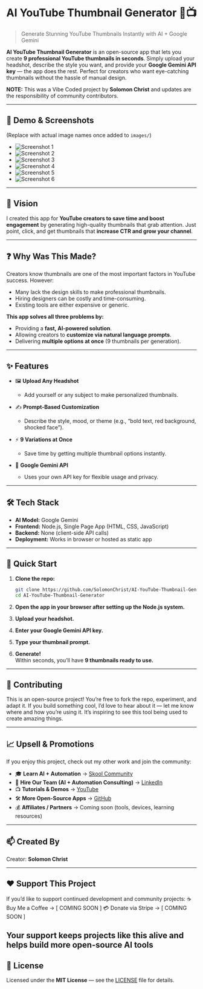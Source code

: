 # AI YouTube Thumbnail Generator 🎨📺
> Generate Stunning YouTube Thumbnails Instantly with AI + Google Gemini

**AI YouTube Thumbnail Generator** is an open-source app that lets you create **9 professional YouTube thumbnails in seconds**. Simply upload your headshot, describe the style you want, and provide your **Google Gemini API key** — the app does the rest. Perfect for creators who want eye-catching thumbnails without the hassle of manual design.

**NOTE:** This was a Vibe Coded project by **Solomon Christ** and updates are the responsibility of community contributors.

---

## 📸 Demo & Screenshots

(Replace with actual image names once added to `images/`)

- ![Screenshot 1](images/screenshot_1.png)
- ![Screenshot 2](images/screenshot_2.jpg)
- ![Screenshot 3](images/screenshot_3.png)
- ![Screenshot 4](images/screenshot_4.jpg)
- ![Screenshot 5](images/screenshot_5.png)
- ![Screenshot 6](images/screenshot_6.jpg)

---

## 🎯 Vision
I created this app for **YouTube creators to save time and boost engagement** by generating high-quality thumbnails that grab attention. Just point, click, and get thumbnails that **increase CTR and grow your channel**.

---

## ❓ Why Was This Made?
Creators know thumbnails are one of the most important factors in YouTube success. However:
- Many lack the design skills to make professional thumbnails.
- Hiring designers can be costly and time-consuming.
- Existing tools are either expensive or generic.

**This app solves all three problems by:**
- Providing a **fast, AI-powered solution**.
- Allowing creators to **customize via natural language prompts**.
- Delivering **multiple options at once** (9 thumbnails per generation).

---

## ✨ Features
- 🖼️ **Upload Any Headshot**
  - Add yourself or any subject to make personalized thumbnails.

- ✍️ **Prompt-Based Customization**
  - Describe the style, mood, or theme (e.g., “bold text, red background, shocked face”).

- ⚡ **9 Variations at Once**
  - Save time by getting multiple thumbnail options instantly.

- 🔑 **Google Gemini API**
  - Uses your own API key for flexible usage and privacy.

---

## 🛠️ Tech Stack
- **AI Model:** Google Gemini  
- **Frontend:** Node.js, Single Page App (HTML, CSS, JavaScript)  
- **Backend:** None (client-side API calls)  
- **Deployment:** Works in browser or hosted as static app  

---

## 🚀 Quick Start

1. **Clone the repo:**
   ```bash
   git clone https://github.com/SolomonChrist/AI-YouTube-Thumbnail-Generator.git
   cd AI-YouTube-Thumbnail-Generator
   ```

2. **Open the app in your browser after setting up the Node.js system.**  

3. **Upload your headshot.**  

4. **Enter your Google Gemini API key.**  

5. **Type your thumbnail prompt.**  

6. **Generate!**  
   Within seconds, you’ll have **9 thumbnails ready to use.**

---

## 🤝 Contributing
This is an open-source project! You’re free to fork the repo, experiment, and adapt it. If you build something cool, I’d love to hear about it — let me know where and how you’re using it. It’s inspiring to see this tool being used to create amazing things.

---

## 📈 Upsell & Promotions
If you enjoy this project, check out my other work and join the community:

- 🎓 **Learn AI + Automation** → [Skool Community](https://www.skool.com/learn-automation/about)  
- 💼 **Hire Our Team (AI + Automation Consulting)** → [LinkedIn](https://www.linkedin.com/in/solomonchristai/)  
- 📺 **Tutorials & Demos** → [YouTube](https://www.youtube.com/@SolomonChristAI)  
- 🛠️ **More Open-Source Apps** → [GitHub](https://github.com/SolomonChrist)  
- 💰 **Affiliates / Partners** → Coming soon (tools, devices, learning resources)  

---

## 📫 Created By
Creator: **Solomon Christ**  

---

## ❤️ Support This Project

If you’d like to support continued development and community projects:
☕ Buy Me a Coffee → [ COMING SOON ]
💳 Donate via Stripe → [ COMING SOON ]

Your support keeps projects like this alive and helps build more open-source AI tools
---

## 📜 License
Licensed under the **MIT License** — see the [LICENSE](LICENSE.txt) file for details.
